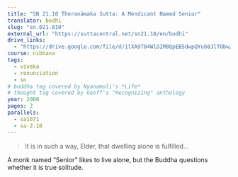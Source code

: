 ```yaml
---
title: "SN 21.10 Theranāmaka Sutta: A Mendicant Named Senior"
translator: bodhi
slug: "sn.021.010"
external_url: "https://suttacentral.net/sn21.10/en/bodhi"
drive_links:
  - "https://drive.google.com/file/d/1lXA9T04WlDIM8QpEB5dwpQYub8JlTObw/view?usp=drivesdk"
course: nibbana
tags:
  - viveka
  - renunciation
  - sn
# buddha tag covered by Nyanamoli's *Life*
# thought tag covered by Geoff's "Recognizing" anthology
year: 2000
pages: 2
parallels:
  - sa1071
  - sa-2.10
---
```


> It is in such a way, Elder, that dwelling alone is fulfilled...

A monk named “Senior” likes to live alone, but the Buddha questions whether it is true solitude.


